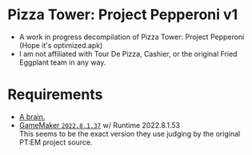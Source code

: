 # Pizza Tower: Project Pepperoni v1
- A work in progress decompilation of Pizza Tower: Project Pepperoni (Hope it's optimized.apk)
- I am not affiliated with Tour De Pizza, Cashier, or the original Fried Eggplant team in any way.

# Requirements
- [A brain.](https://en.wikipedia.org/wiki/Brain)
- [GameMaker `2022.8.1.37`](https://gms.yoyogames.com/GameMaker-Installer-2022.8.1.37.exe) w/ Runtime 2022.8.1.53 <br/>
This seems to be the exact version they use judging by the original PT:EM project source.
